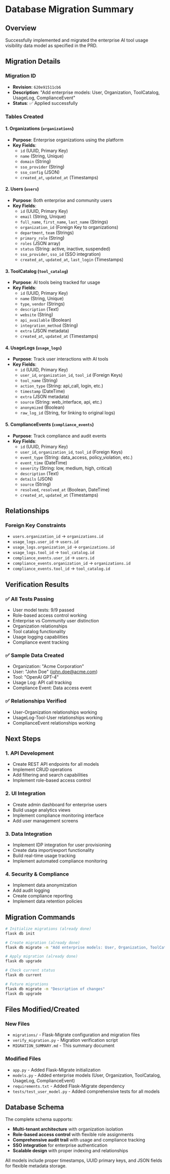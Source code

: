 # Database Migration Summary

## Overview
Successfully implemented and migrated the enterprise AI tool usage visibility data model as specified in the PRD.

## Migration Details

### Migration ID
- **Revision**: `620e91511cb6`
- **Description**: "Add enterprise models: User, Organization, ToolCatalog, UsageLog, ComplianceEvent"
- **Status**: ✅ Applied successfully

### Tables Created

#### 1. Organizations (`organizations`)
- **Purpose**: Enterprise organizations using the platform
- **Key Fields**:
  - `id` (UUID, Primary Key)
  - `name` (String, Unique)
  - `domain` (String)
  - `sso_provider` (String)
  - `sso_config` (JSON)
  - `created_at`, `updated_at` (Timestamps)

#### 2. Users (`users`)
- **Purpose**: Both enterprise and community users
- **Key Fields**:
  - `id` (UUID, Primary Key)
  - `email` (String, Unique)
  - `full_name`, `first_name`, `last_name` (Strings)
  - `organization_id` (Foreign Key to organizations)
  - `department`, `team` (Strings)
  - `primary_role` (String)
  - `roles` (JSON array)
  - `status` (String: active, inactive, suspended)
  - `sso_provider`, `sso_id` (SSO integration)
  - `created_at`, `updated_at`, `last_login` (Timestamps)

#### 3. ToolCatalog (`tool_catalog`)
- **Purpose**: AI tools being tracked for usage
- **Key Fields**:
  - `id` (UUID, Primary Key)
  - `name` (String, Unique)
  - `type`, `vendor` (Strings)
  - `description` (Text)
  - `website` (String)
  - `api_available` (Boolean)
  - `integration_method` (String)
  - `extra` (JSON metadata)
  - `created_at`, `updated_at` (Timestamps)

#### 4. UsageLogs (`usage_logs`)
- **Purpose**: Track user interactions with AI tools
- **Key Fields**:
  - `id` (UUID, Primary Key)
  - `user_id`, `organization_id`, `tool_id` (Foreign Keys)
  - `tool_name` (String)
  - `action_type` (String: api_call, login, etc.)
  - `timestamp` (DateTime)
  - `extra` (JSON metadata)
  - `source` (String: web_interface, api, etc.)
  - `anonymized` (Boolean)
  - `raw_log_id` (String, for linking to original logs)

#### 5. ComplianceEvents (`compliance_events`)
- **Purpose**: Track compliance and audit events
- **Key Fields**:
  - `id` (UUID, Primary Key)
  - `user_id`, `organization_id`, `tool_id` (Foreign Keys)
  - `event_type` (String: data_access, policy_violation, etc.)
  - `event_time` (DateTime)
  - `severity` (String: low, medium, high, critical)
  - `description` (Text)
  - `details` (JSON)
  - `source` (String)
  - `resolved`, `resolved_at` (Boolean, DateTime)
  - `created_at`, `updated_at` (Timestamps)

## Relationships

### Foreign Key Constraints
- `users.organization_id` → `organizations.id`
- `usage_logs.user_id` → `users.id`
- `usage_logs.organization_id` → `organizations.id`
- `usage_logs.tool_id` → `tool_catalog.id`
- `compliance_events.user_id` → `users.id`
- `compliance_events.organization_id` → `organizations.id`
- `compliance_events.tool_id` → `tool_catalog.id`

## Verification Results

### ✅ All Tests Passing
- User model tests: 9/9 passed
- Role-based access control working
- Enterprise vs Community user distinction
- Organization relationships
- Tool catalog functionality
- Usage logging capabilities
- Compliance event tracking

### ✅ Sample Data Created
- Organization: "Acme Corporation"
- User: "John Doe" (john.doe@acme.com)
- Tool: "OpenAI GPT-4"
- Usage Log: API call tracking
- Compliance Event: Data access event

### ✅ Relationships Verified
- User-Organization relationships working
- UsageLog-Tool-User relationships working
- ComplianceEvent relationships working

## Next Steps

### 1. API Development
- Create REST API endpoints for all models
- Implement CRUD operations
- Add filtering and search capabilities
- Implement role-based access control

### 2. UI Integration
- Create admin dashboard for enterprise users
- Build usage analytics views
- Implement compliance monitoring interface
- Add user management screens

### 3. Data Integration
- Implement IDP integration for user provisioning
- Create data import/export functionality
- Build real-time usage tracking
- Implement automated compliance monitoring

### 4. Security & Compliance
- Implement data anonymization
- Add audit logging
- Create compliance reporting
- Implement data retention policies

## Migration Commands

```bash
# Initialize migrations (already done)
flask db init

# Create migration (already done)
flask db migrate -m "Add enterprise models: User, Organization, ToolCatalog, UsageLog, ComplianceEvent"

# Apply migration (already done)
flask db upgrade

# Check current status
flask db current

# Future migrations
flask db migrate -m "Description of changes"
flask db upgrade
```

## Files Modified/Created

### New Files
- `migrations/` - Flask-Migrate configuration and migration files
- `verify_migration.py` - Migration verification script
- `MIGRATION_SUMMARY.md` - This summary document

### Modified Files
- `app.py` - Added Flask-Migrate initialization
- `models.py` - Added enterprise models (User, Organization, ToolCatalog, UsageLog, ComplianceEvent)
- `requirements.txt` - Added Flask-Migrate dependency
- `tests/test_user_model.py` - Added comprehensive tests for all models

## Database Schema

The complete schema supports:
- **Multi-tenant architecture** with organization isolation
- **Role-based access control** with flexible role assignments
- **Comprehensive audit trail** with usage and compliance tracking
- **SSO integration** for enterprise authentication
- **Scalable design** with proper indexing and relationships

All models include proper timestamps, UUID primary keys, and JSON fields for flexible metadata storage. 